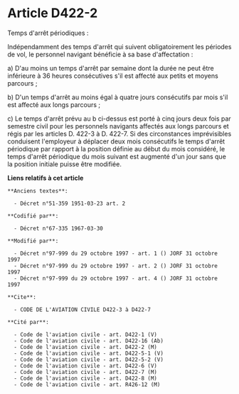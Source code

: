# Article D422-2

Temps d'arrêt périodiques :

Indépendamment des temps d'arrêt qui suivent obligatoirement les périodes de vol, le personnel navigant bénéficie à sa base
d'affectation :

a) D'au moins un temps d'arrêt par semaine dont la durée ne peut être inférieure à 36 heures consécutives s'il est affecté
aux petits et moyens parcours ;

b) D'un temps d'arrêt au moins égal à quatre jours consécutifs par mois s'il est affecté aux longs parcours ;

c) Le temps d'arrêt prévu au b ci-dessus est porté à cinq jours deux fois par semestre civil pour les personnels navigants
affectés aux longs parcours et régis par les articles D. 422-3 à D. 422-7. Si des circonstances imprévisibles conduisent
l'employeur à déplacer deux mois consécutifs le temps d'arrêt périodique par rapport à la position définie au début du mois
considéré, le temps d'arrêt périodique du mois suivant est augmenté d'un jour sans que la position initiale puisse être
modifiée.

**Liens relatifs à cet article**

	**Anciens textes**:

	  - Décret n°51-359 1951-03-23 art. 2

	**Codifié par**:

	  - Décret n°67-335 1967-03-30

	**Modifié par**:

	  - Décret n°97-999 du 29 octobre 1997 - art. 1 () JORF 31 octobre 1997
	  - Décret n°97-999 du 29 octobre 1997 - art. 2 () JORF 31 octobre 1997
	  - Décret n°97-999 du 29 octobre 1997 - art. 4 () JORF 31 octobre 1997

	**Cite**:

	  - CODE DE L'AVIATION CIVILE D422-3 à D422-7

	**Cité par**:

	  - Code de l'aviation civile - art. D422-1 (V)
	  - Code de l'aviation civile - art. D422-16 (Ab)
	  - Code de l'aviation civile - art. D422-2 (M)
	  - Code de l'aviation civile - art. D422-5-1 (V)
	  - Code de l'aviation civile - art. D422-5-2 (V)
	  - Code de l'aviation civile - art. D422-6 (V)
	  - Code de l'aviation civile - art. D422-7 (M)
	  - Code de l'aviation civile - art. D422-8 (M)
	  - Code de l'aviation civile - art. R426-12 (M)
